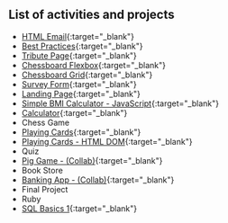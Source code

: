 ## List of activities and projects

- [HTML Email](/html-email/index.html){:target="\_blank"}
- [Best Practices](/best-practice-page/index.html){:target="\_blank"}
- [Tribute Page](/tribute-page-project/index.html){:target="\_blank"}
- [Chessboard Flexbox](/chessboard-flexbox/index.html){:target="\_blank"}
- [Chessboard Grid](/chessboard-grid/index.html){:target="\_blank"}
- [Survey Form](/survey-form/index.html){:target="\_blank"}
- [Landing Page](/landing-page/index.html){:target="\_blank"}
- [Simple BMI Calculator - JavaScript](https://codepen.io/leocsdev/pen/OJRmNEo){:target="\_blank"}
- [Calculator](/calculator/index.html){:target="\_blank"}
- Chess Game
- [Playing Cards](https://repl.it/talk/share/playing-cards/112887){:target="\_blank"}
- [Playing Cards - HTML DOM](/playing-cards-dom/index.html){:target="\_blank"}
- Quiz
- [Pig Game - (Collab)](https://leocsdev.github.io/batch5-pig-game/){:target="\_blank"}
- Book Store
- [Banking App - (Collab)](https://leocsdev.github.io/banking-app/){:target="\_blank"}
- Final Project
- Ruby
- [SQL Basics 1](https://leocsdev.github.io/sql/sql-basic-1.html){:target="\_blank"}

<!---
## Welcome to my GitHub Pages

You can use the [editor on GitHub](https://github.com/leocsdev/batch5-activities/edit/main/README.md) to maintain and preview the content for your website in Markdown files.

Whenever you commit to this repository, GitHub Pages will run [Jekyll](https://jekyllrb.com/) to rebuild the pages in your site, from the content in your Markdown files.

### Markdown

Markdown is a lightweight and easy-to-use syntax for styling your writing. It includes conventions for

```markdown
Syntax highlighted code block

# Header 1
## Header 2
### Header 3

- Bulleted
- List

1. Numbered
2. List

**Bold** and _Italic_ and `Code` text

[Link](url) and ![Image](src)
```

For more details see [GitHub Flavored Markdown](https://guides.github.com/features/mastering-markdown/).

### Jekyll Themes

Your Pages site will use the layout and styles from the Jekyll theme you have selected in your [repository settings](https://github.com/leocsdev/batch5-activities/settings). The name of this theme is saved in the Jekyll `_config.yml` configuration file.

### Support or Contact

Having trouble with Pages? Check out our [documentation](https://docs.github.com/categories/github-pages-basics/) or [contact support](https://github.com/contact) and we’ll help you sort it out.
-->
